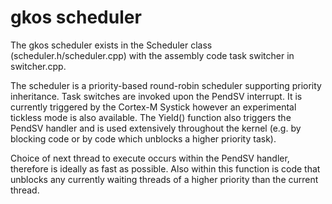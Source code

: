 # gkos scheduler #

The gkos scheduler exists in the Scheduler class (scheduler.h/scheduler.cpp) with the assembly code task switcher in switcher.cpp.

The scheduler is a priority-based round-robin scheduler supporting priority inheritance.  Task switches are invoked upon the PendSV interrupt.  It is currently triggered by the Cortex-M Systick however an experimental tickless mode is also available.  The Yield() function also triggers the PendSV handler and is used extensively throughout the kernel (e.g. by blocking code or by code which unblocks a higher priority task).

Choice of next thread to execute occurs within the PendSV handler, therefore is ideally as fast as possible.  Also within this function is code that unblocks any currently waiting threads of a higher priority than the current thread.
